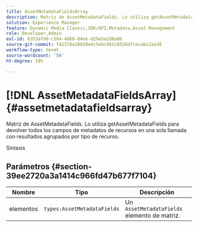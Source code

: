 ```yaml
---
title: AssetMetadataFieldsArray
description: Matriz de AssetMetadataFields. Lo utiliza getAssetMetadataFields para devolver todos los campos de metadatos de recursos en una sola llamada con resultados agrupados por tipo de recurso.
solution: Experience Manager
feature: Dynamic Media Classic,SDK/API,Metadata,Asset Management
role: Developer,Admin
exl-id: 6353afd0-c564-4866-84ee-d29a5e2d8a86
source-git-commit: f42378a20b58e4c5ebc961c6526d7cecabc2ae38
workflow-type: tm+mt
source-wordcount: '56'
ht-degree: 10%

---
```


# [!DNL AssetMetadataFieldsArray]{#assetmetadatafieldsarray}

Matriz de AssetMetadataFields. Lo utiliza getAssetMetadataFields para devolver todos los campos de metadatos de recursos en una sola llamada con resultados agrupados por tipo de recurso.

Sintaxis

## Parámetros {#section-39ee2720a3a1414c966fd47b677f7104}

| Nombre | Tipo | Descripción |
|---|---|---|
| elementos | `types:AssetMetadataFields` | Un `AssetMetadataFields` elemento de matriz. |
